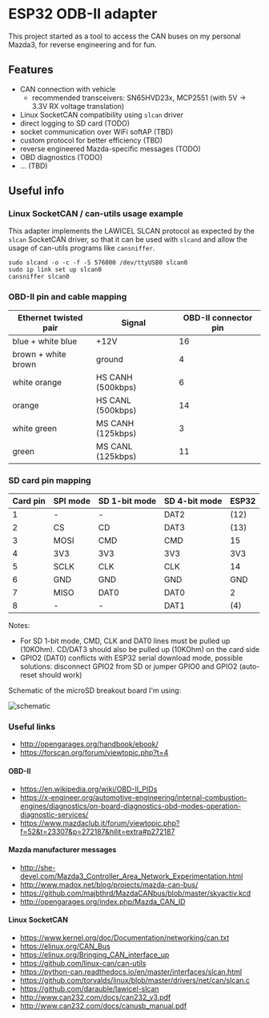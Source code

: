 # ESP32 ODB-II adapter

This project started as a tool to access the CAN buses on my personal Mazda3, for reverse engineering and for fun.

## Features

- CAN connection with vehicle
    - recommended transceivers: SN65HVD23x, MCP2551 (with 5V -> 3.3V RX voltage translation)
- Linux SocketCAN compatibility using `slcan` driver
- direct logging to SD card (TODO)
- socket communication over WiFi softAP (TBD)
- custom protocol for better efficiency (TBD)
- reverse engineered Mazda-specific messages (TODO)
- OBD diagnostics (TODO)
- ... (TBD)

## Useful info

### Linux SocketCAN / can-utils usage example

This adapter implements the LAWICEL SLCAN protocol as expected by the `slcan` SocketCAN driver, so that it can be used with `slcand` and allow the usage of can-utils programs like `cansniffer`.

    sudo slcand -o -c -f -S 576000 /dev/ttyUSB0 slcan0
    sudo ip link set up slcan0
    cansniffer slcan0

### OBD-II pin and cable mapping

| Ethernet twisted pair | Signal            | OBD-II connector pin
| --------------------- | ----------------- | -
| blue + white blue     | +12V              | 16
| brown + white brown   | ground            | 4
| white orange          | HS CANH (500kbps) | 6
| orange                | HS CANL (500kbps) | 14
| white green           | MS CANH (125kbps) | 3
| green                 | MS CANL (125kbps) | 11

### SD card pin mapping

| Card pin | SPI mode | SD 1-bit mode | SD 4-bit mode | ESP32
| -------- | -------- | ------------- | ------------- | -
| 1        | -        | -             | DAT2          | (12)
| 2        | CS       | CD            | DAT3          | (13)
| 3        | MOSI     | CMD           | CMD           | 15
| 4        | 3V3      | 3V3           | 3V3           | 3V3
| 5        | SCLK     | CLK           | CLK           | 14
| 6        | GND      | GND           | GND           | GND
| 7        | MISO     | DAT0          | DAT0          | 2
| 8        | -        | -             | DAT1          | (4)

Notes:

- For SD 1-bit mode, CMD, CLK and DAT0 lines must be pulled up (10KOhm). CD/DAT3 should also be pulled up (10KOhm) on the card side
- GPIO2 (DAT0) conflicts with ESP32 serial download mode, possible solutions: disconnect GPIO2 from SD or jumper GPIO0 and GPIO2 (auto-reset should work)

Schematic of the microSD breakout board I'm using:

![schematic](https://win.adrirobot.it/Micro_SD_Card_Module/Micro-SD-Card-Module_circuit.jpg)

### Useful links

- http://opengarages.org/handbook/ebook/
- https://forscan.org/forum/viewtopic.php?t=4

#### OBD-II

- https://en.wikipedia.org/wiki/OBD-II_PIDs
- https://x-engineer.org/automotive-engineering/internal-combustion-engines/diagnostics/on-board-diagnostics-obd-modes-operation-diagnostic-services/
- https://www.mazdaclub.it/forum/viewtopic.php?f=52&t=23307&p=272187&hilit=extra#p272187

#### Mazda manufacturer messages

- http://she-devel.com/Mazda3_Controller_Area_Network_Experimentation.html
- http://www.madox.net/blog/projects/mazda-can-bus/
- https://github.com/majbthrd/MazdaCANbus/blob/master/skyactiv.kcd
- http://opengarages.org/index.php/Mazda_CAN_ID

#### Linux SocketCAN

- https://www.kernel.org/doc/Documentation/networking/can.txt
- https://elinux.org/CAN_Bus
- https://elinux.org/Bringing_CAN_interface_up
- https://github.com/linux-can/can-utils
- https://python-can.readthedocs.io/en/master/interfaces/slcan.html
- https://github.com/torvalds/linux/blob/master/drivers/net/can/slcan.c
- https://github.com/darauble/lawicel-slcan
- http://www.can232.com/docs/can232_v3.pdf
- http://www.can232.com/docs/canusb_manual.pdf
